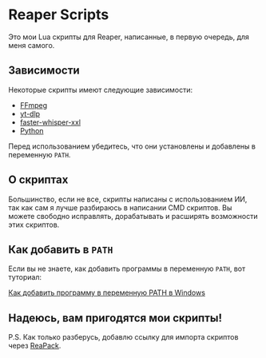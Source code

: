 # Reaper Scripts

Это мои Lua скрипты для Reaper, написанные, в первую очередь, для меня самого.

## Зависимости

Некоторые скрипты имеют следующие зависимости:

- [FFmpeg](https://ffmpeg.org/)
- [yt-dlp](https://github.com/yt-dlp/yt-dlp)
- [faster-whisper-xxl](https://github.com/Purfview/whisper-standalone-win)
- [Python](https://www.python.org/)

Перед использованием убедитесь, что они установлены и добавлены в переменную `PATH`.

## О скриптах

Большинство, если не все, скрипты написаны с использованием ИИ, так как сам я лучше разбираюсь в написании CMD скриптов. Вы можете свободно исправлять, дорабатывать и расширять возможности этих скриптов.

## Как добавить в `PATH`

Если вы не знаете, как добавить программы в переменную `PATH`, вот туториал:

[Как добавить программу в переменную PATH в Windows](https://remontka.pro/add-to-path-variable-windows/)

## Надеюсь, вам пригодятся мои скрипты!

P.S. Как только разберусь, добавлю ссылку для импорта скриптов через [ReaPack](https://reapack.com/).
